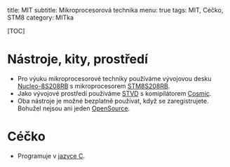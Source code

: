 title: MIT
subtitle: Mikroprocesorová technika
menu: true
tags: MIT, Céčko, STM8
category: MITka

[TOC]

Nástroje, kity, prostředí
=====================================

* Pro výuku mikroprocesorové techniky používáme vývojovou desku 
  [Nucleo-8S208RB](https://www.st.com/en/evaluation-tools/nucleo-8s208rb.html)
  s mikroprocesorem 
  [STM8S208RB](https://www.st.com/en/microcontrollers-microprocessors/stm8s208rb.html).
* Jako vývojové prostředí používáme 
  [STVD](https://www.st.com/en/development-tools/stvd-stm8.html)
  s komipilátorem
  [Cosmic](https://www.cosmicsoftware.com/download_stm8_free.php).
* Oba nástroje je možné bezplatně používat, když se zaregistrujete. Bohužel
  nejsou ani jeden 
  [OpenSource](https://cs.wikipedia.org/wiki/Otevřený_software).

Céčko
===============================

* Programuje v [jazyce C](https://cs.wikipedia.org/wiki/C_(programovací_jazyk)).


